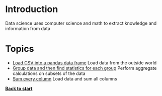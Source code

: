 # Introduction

Data science uses computer science and math to extract knowledge and information from data

# Topics

 - [Load CSV into a pandas data frame](/data_science/load_csv.py) Load data from the outside world
 - [Group data and then find statistics for each group](/data_science/stats_by_group.py) Perform aggregate calculations on subsets of the data
 - [Sum every column](/data_science/sum_columns.py) Load data and sum all columns

 **[Back to start](https://github.com/ccozad/python-playground)**
